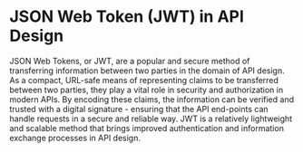 # JSON Web Token (JWT) in API Design 

JSON Web Tokens, or JWT, are a popular and secure method of transferring information between two parties in the domain of API design. As a compact, URL-safe means of representing claims to be transferred between two parties, they play a vital role in security and authorization in modern APIs. By encoding these claims, the information can be verified and trusted with a digital signature - ensuring that the API end-points can handle requests in a secure and reliable way. JWT is a relatively lightweight and scalable method that brings improved authentication and information exchange processes in API design.
